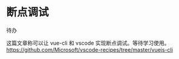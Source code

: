 # 断点调试

待办

这篇文章称可以让 vue-cli 和 vscode 实现断点调试。等待学习使用。
https://github.com/Microsoft/vscode-recipes/tree/master/vuejs-cli
